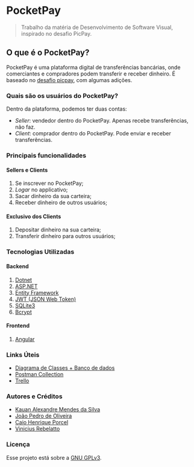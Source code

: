 # PocketPay

> Trabalho da matéria de Desenvolvimento de Software Visual, inspirado no desafio PicPay.

## O que é o PocketPay?

PocketPay é uma plataforma digital de transferências bancárias, onde comerciantes e compradores podem transferir e receber dinheiro. É baseado no [desafio picpay](https://github.com/PicPay/picpay-desafio-backend), com algumas adições.

### Quais são os usuários do PocketPay?

Dentro da plataforma, podemos ter duas contas:

- _Seller_: vendedor dentro do PocketPay. Apenas recebe transferências, não faz.
- _Client_: comprador dentro do PocketPay. Pode enviar e receber transferências.

### Principais funcionalidades

#### Sellers e Clients

1. Se inscrever no PocketPay;
2. _Logar_ no applicativo;
3. Sacar dinheiro da sua carteira;
4. Receber dinheiro de outros usuários;

#### Exclusivo dos Clients

1. Depositar dinheiro na sua carteira;
2. Transferir dinheiro para outros usuários;

### Tecnologias Utilizadas

#### Backend

1. [Dotnet](https://dotnet.microsoft.com/pt-br/)
2. [ASP.NET](https://dotnet.microsoft.com/pt-br/apps/aspnet)
3. [Entity Framework](https://learn.microsoft.com/pt-br/ef/)
4. [JWT (JSON Web Token)](https://jwt.io/)
4. [SQLite3](https://www.sqlite.org/index.html)
5. [Bcrypt](https://pt.wikipedia.org/wiki/Bcrypt)

#### Frontend

1. [Angular](https://angular.io/) 

### Links Úteis

- [Diagrama de Classes + Banco de dados](./docs/drawio/pocketpay.drawio)
- [Postman Collection](./docs/postman/PocketPay.postman_collection.json)
- [Trello](https://trello.com/b/sbORjSQZ/pocketpay)

### Autores e Créditos

- [Kauan Alexandre Mendes da Silva](https://www.linkedin.com/in/mendeskauan)
- [João Pedro de Oliveira](https://www.linkedin.com/in/jo%C3%A3o-pedro-de-oliveira-62a0b11b8/)
- [Caio Henrique Porcel](https://www.linkedin.com/in/caio-henrique-porcel-702340243/)
- [Vinicius Rebelatto](https://www.linkedin.com/in/vinicius-rebelatto-07001a232/)

### Licença

Esse projeto está sobre a [GNU GPLv3](./LICENSE). 